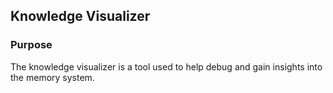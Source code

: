 ## Knowledge Visualizer

### Purpose

The knowledge visualizer is a tool used to help debug and gain insights into the memory system. 

